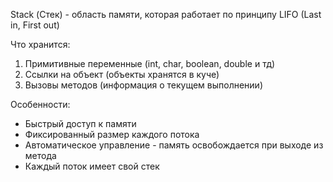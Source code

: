 Stack (Стек) - область памяти, которая работает по принципу LIFO (Last in, First out)

Что хранится:
1. Примитивные переменные (int, char, boolean, double  и тд)
2. Ссылки на объект (объекты хранятся в куче)
3. Вызовы методов (информация о текущем выполнении)

Особенности:
- Быстрый доступ к памяти
- Фиксированный размер каждого потока
- Автоматическое управление - память освобождается при выходе из метода
- Каждый поток имеет свой стек